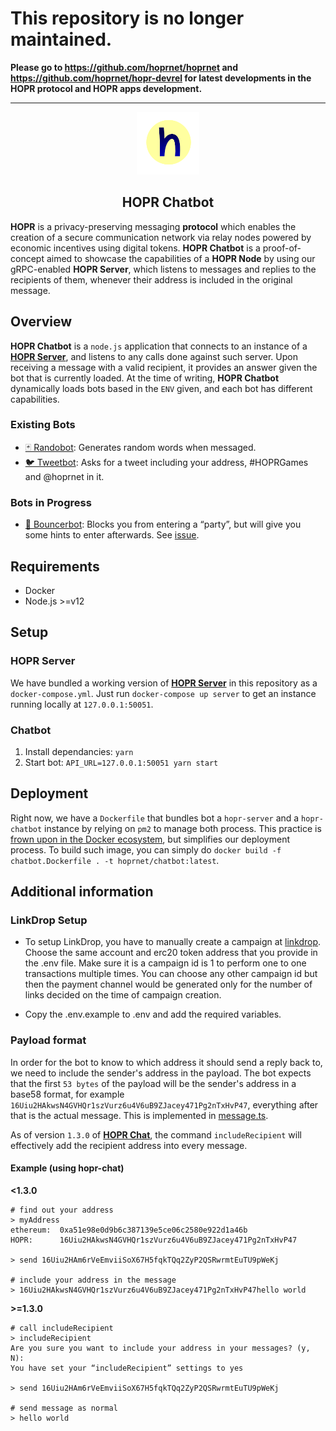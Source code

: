 # This repository is no longer maintained. 

**Please go to https://github.com/hoprnet/hoprnet and https://github.com/hoprnet/hopr-devrel for latest developments in the HOPR protocol
and HOPR apps development.**

---

<p align="center"><a href="https://hoprnet.org" target="_blank" rel="noopener noreferrer"><img width="100" src="https://github.com/hoprnet/hopr-assets/blob/master/v1/logo/hopr_logo_padded.png?raw=true" alt="HOPR Logo"></a></p>
<h2 align="center">HOPR Chatbot</h2>

**HOPR** is a privacy-preserving messaging **protocol** which enables the creation of a secure communication network via relay nodes powered by economic incentives using digital tokens. **HOPR Chatbot** is a proof-of-concept aimed to showcase the capabilities of a **HOPR Node** by using our gRPC-enabled **HOPR Server**, which listens to messages and replies to the recipients of them, whenever their address is included in the original message.

## Overview

**HOPR Chatbot** is a `node.js` application that connects to an instance of a [**HOPR Server**](https://github.com/hoprnet/hopr-server), and listens to any calls done against such server. Upon receiving a message with a valid recipient, it provides an answer given the bot that is currently loaded. At the time of writing, **HOPR Chatbot** dynamically loads bots based in the `ENV` given, and each bot has different capabilities.

### Existing Bots

- [🃏 Randobot](./src/randobot/index.ts): Generates random words when messaged.
- [🐦 Tweetbot](./src/tweetbot/index.ts): Asks for a tweet including your address, #HOPRGames and @hoprnet in it.

### Bots in Progress

- [🥊 Bouncerbot](./src/bouncerbot/index.ts): Blocks you from entering a “party”, but will give you some hints to enter afterwards. See [issue](https://github.com/hoprnet/hopr-chatbot/issues/9).

## Requirements

- Docker
- Node.js >=v12

## Setup

### HOPR Server

We have bundled a working version of [**HOPR Server**](https://github.com/hoprnet/hopr-server) in this repository as a `docker-compose.yml`. Just run `docker-compose up server` to get an instance running locally at `127.0.0.1:50051`.

### Chatbot

1. Install dependancies: `yarn`
2. Start bot: `API_URL=127.0.0.1:50051 yarn start`

## Deployment

Right now, we have a `Dockerfile` that bundles bot a `hopr-server` and a `hopr-chatbot` instance by relying on `pm2` to manage both process. This practice is [frown upon in the Docker ecosystem](https://docs.docker.com/config/containers/multi-service_container/), but simplifies our deployment process. To build such image, you can simply do `docker build -f chatbot.Dockerfile . -t hoprnet/chatbot:latest`.

## Additional information

### LinkDrop Setup

- To setup LinkDrop, you have to manually create a campaign at [linkdrop](https://dashboard.linkdrop.io/). Choose the same account and erc20 token address that you provide in the .env file. Make sure it is a campaign id is 1 to perform one to one transactions multiple times. You can choose any other campaign id but then the payment channel would be generated only for the number of links decided on the time of campaign creation.

- Copy the .env.example to .env and add the required variables.

### Payload format

In order for the bot to know to which address it should send a reply back to, we need to include the sender's address in the payload.
The bot expects that the first `53 bytes` of the payload will be the sender's address in a base58 format, for example `16Uiu2HAkwsN4GVHQr1szVurz6u4V6uB9ZJacey471Pg2nTxHvP47`, everything after that is the actual message.
This is implemented in [message.ts](./src/message.ts).

As of version `1.3.0` of [**HOPR Chat**](https://github.com/hoprnet/hopr-chat), the command `includeRecipient` will effectively add the recipient address into every message.

#### Example (using hopr-chat)

**<1.3.0**

```terminal
# find out your address
> myAddress
ethereum:  0xa51e98e0d9b6c387139e5ce06c2580e922d1a46b
HOPR:      16Uiu2HAkwsN4GVHQr1szVurz6u4V6uB9ZJacey471Pg2nTxHvP47

> send 16Uiu2HAm6rVeEmviiSoX67H5fqkTQq2ZyP2QSRwrmtEuTU9pWeKj

# include your address in the message
> 16Uiu2HAkwsN4GVHQr1szVurz6u4V6uB9ZJacey471Pg2nTxHvP47hello world
```

**>=1.3.0**

```terminal
# call includeRecipient
> includeRecipient
Are you sure you want to include your address in your messages? (y, N):
You have set your “includeRecipient” settings to yes

> send 16Uiu2HAm6rVeEmviiSoX67H5fqkTQq2ZyP2QSRwrmtEuTU9pWeKj

# send message as normal
> hello world
```
